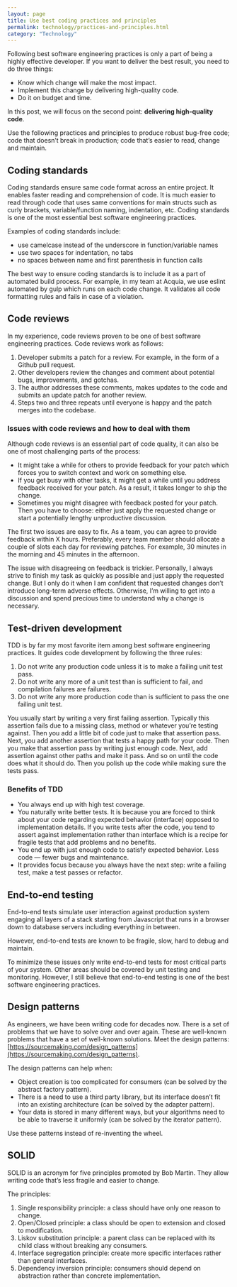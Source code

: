 ```yaml
---
layout: page
title: Use best coding practices and principles
permalink: technology/practices-and-principles.html
category: "Technology"
---
```


Following best software engineering practices is only a part of being a highly effective developer. If you want to deliver the best result, you need to do three things:

* Know which change will make the most impact.
* Implement this change by delivering high-quality code.
* Do it on budget and time.

In this post, we will focus on the second point: **delivering high-quality code**.

Use the following practices and principles to produce robust bug-free code; code that doesn’t break in production; code that’s easier to read, change and maintain.

## Coding standards

Coding standards ensure same code format across an entire project. It enables faster reading and comprehension of code. It is much easier to read through code that uses same conventions for main structs such as curly brackets, variable/function naming, indentation, etc. Coding standards is one of the most essential best software engineering practices.

Examples of coding standards include:

* use camelcase instead of the underscore in function/variable names
* use two spaces for indentation, no tabs
* no spaces between name and first parenthesis in function calls

The best way to ensure coding standards is to include it as a part of automated build process. For example, in my team at Acquia, we use eslint automated by gulp which runs on each code change. It validates all code formatting rules and fails in case of a violation.

## Code reviews

In my experience, code reviews proven to be one of best software engineering practices. Code reviews work as follows:

1. Developer submits a patch for a review. For example, in the form of a Github pull request.
2. Other developers review the changes and comment about potential bugs, improvements, and gotchas.
3. The author addresses these comments, makes updates to the code and submits an update patch for another review.
4. Steps two and three repeats until everyone is happy and the patch merges into the codebase.

### Issues with code reviews and how to deal with them

Although code reviews is an essential part of code quality, it can also be one of most challenging parts of the process:

* It might take a while for others to provide feedback for your patch which forces you to switch context and work on something else.
* If you get busy with other tasks, it might get a while until you address feedback received for your patch. As a result, it takes longer to ship the change.
* Sometimes you might disagree with feedback posted for your patch. Then you have to choose: either just apply the requested change or start a potentially lengthy unproductive discussion.

The first two issues are easy to fix. As a team, you can agree to provide feedback within X hours. Preferably, every team member should allocate a couple of slots each day for reviewing patches. For example, 30 minutes in the morning and 45 minutes in the afternoon.

The issue with disagreeing on feedback is trickier. Personally, I always strive to finish my task as quickly as possible and just apply the requested change. But I only do it when I am confident that requested changes don’t introduce long-term adverse effects. Otherwise, I’m willing to get into a discussion and spend precious time to understand why a change is necessary.

## Test-driven development

TDD is by far my most favorite item among best software engineering practices. It guides code development by following the three rules:

1. Do not write any production code unless it is to make a failing unit test pass.
2. Do not write any more of a unit test than is sufficient to fail, and compilation failures are failures.
3. Do not write any more production code than is sufficient to pass the one failing unit test.

You usually start by writing a very first failing assertion. Typically this assertion fails due to a missing class, method or whatever you’re testing against. Then you add a little bit of code just to make that assertion pass. Next, you add another assertion that tests a happy path for your code. Then you make that assertion pass by writing just enough code. Next, add assertion against other paths and make it pass. And so on until the code does what it should do. Then you polish up the code while making sure the tests pass.

### Benefits of TDD

* You always end up with high test coverage.
* You naturally write better tests. It is because you are forced to think about your code regarding expected behavior (interface) opposed to implementation details. If you write tests after the code, you tend to assert against implementation rather than interface which is a recipe for fragile tests that add problems and no benefits.
* You end up with just enough code to satisfy expected behavior. Less code — fewer bugs and maintenance.
* It provides focus because you always have the next step: write a failing test, make a test passes or refactor.

## End-to-end testing

End-to-end tests simulate user interaction against production system engaging all layers of a stack starting from Javascript that runs in a browser down to database servers including everything in between.

However, end-to-end tests are known to be fragile, slow, hard to debug and maintain.

To minimize these issues only write end-to-end tests for most critical parts of your system. Other areas should be covered by unit testing and monitoring. However, I still believe that end-to-end testing is one of the best software engineering practices.

## Design patterns

As engineers, we have been writing code for decades now. There is a set of problems that we have to solve over and over again. These are well-known problems that have a set of well-known solutions. Meet the design patterns: [https://sourcemaking.com/design_patterns](https://sourcemaking.com/design_patterns).

The design patterns can help when:

* Object creation is too complicated for consumers (can be solved by the abstract factory pattern).
* There is a need to use a third party library, but its interface doesn’t fit into an existing architecture (can be solved by the adapter pattern).
* Your data is stored in many different ways, but your algorithms need to be able to traverse it uniformly (can be solved by the iterator pattern).

Use these patterns instead of re-inventing the wheel.

## SOLID

SOLID is an acronym for five principles promoted by Bob Martin. They allow writing code that’s less fragile and easier to change.

The principles:

1. Single responsibility principle: a class should have only one reason to change.
2. Open/Closed principle: a class should be open to extension and closed to modification.
3. Liskov substitution principle: a parent class can be replaced with its child class without breaking any consumers.
4. Interface segregation principle: create more specific interfaces rather than general interfaces.
5. Dependency inversion principle: consumers should depend on abstraction rather than concrete implementation.
